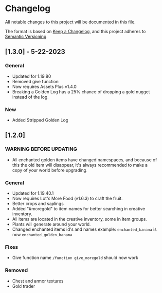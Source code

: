 # Changelog

All notable changes to this project will be documented in this file.

The format is based on [Keep a Changelog](https://keepachangelog.com/en/1.0.0/), and this project adheres to [Semantic Versioning](https://semver.org/spec/v2.0.0.html).

## [1.3.0] - 5-22-2023
### General
- Updated for 1.19.80
- Removed give function
- Now requires Assets Plus v1.4.0
- Breaking a Golden Log has a 25% chance of dropping a gold nugget instead of the log.

### New
- Added Stripped Golden Log

## [1.2.0]
### WARNING BEFORE UPDATING
- All enchanted golden items have changed namespaces, and because of this the old item will disappear, it's always recommended to make a copy of your world before upgrading.
### General
- Updated for 1.19.40.1
- Now requires Lot's More Food (v1.6.3) to craft the fruit. 
- Better crops and saplings
- Added "#moregold" to item names for better searching in creative inventory.
- All items are located in the creative inventory, some in item groups.
- Plants will generate around your world.
- Changed enchanted items id's and names example: `enchanted_banana` is now `enchanted_golden_banana`
### Fixes
- Give function name `/function give_moregold` should now work
### Removed
- Chest and armor textures
- Gold trader
